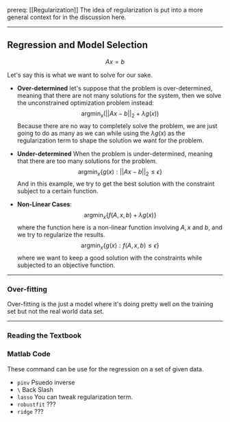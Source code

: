 prereq: [[Regularization]]
The idea of regularization is put into a more general context for in the discussion here. 

---


## Regression and Model Selection

$$Ax = b$$

Let's say this is what we want to solve for our sake. 

* **Over-determined**
let's suppose that the problem is over-determined, meaning that there are not many solutions for the system, then we solve the unconstrained optimization problem instead: 
$$\text{argmin}_x(||Ax - b||_2 + \lambda g(x))$$
Because there are no way to completely solve the problem, we are just going to do as many as we can while using the $\lambda g(x)$ as the regularization term to shape the solution we want for the problem. 

* **Under-determined**
When the problem is under-determined, meaning that there are too many solutions for the problem. 
$$\text{argmin}_x\{g(x): ||Ax - b||_2 \leq \epsilon\}$$
And in this example, we try to get the best solution with the constraint subject to a certain function. 

* **Non-Linear Cases**: 
$$\text{argmin}_x \{f(A, x, b) + \lambda g(x)\}$$ where the function here is a non-linear function involving $A, x$ and $b$, and we try to regularize the results. $$\text{argmin}_x \{ g(x):f(A, x, b)\leq \epsilon\}$$ where we want to keep a good solution with the constraints while subjected to an objective function. 

---
### Over-fitting

Over-fitting is the just a model where it's doing pretty well on the training set but not the real world data set. 

---
### Reading the Textbook
### Matlab Code

These command can be use for the regression on a set of given data. 
* `pinv` Psuedo inverse 
* `\` Back Slash 
* `lasso` You can tweak regularization term. 
* `robustfit` ???
* `ridge` ??? 


